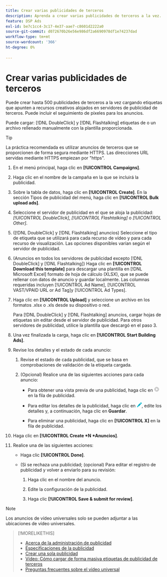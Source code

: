 ```yaml
---
title: Crear varias publicidades de terceros
description: Aprenda a crear varias publicidades de terceros a la vez.
feature: DSP Ads
exl-id: be7c1cc4-3c17-4e37-aae7-c8601d2222a0
source-git-commit: d072670b26e56e986df2a6690978df1e74237dad
workflow-type: tm+mt
source-wordcount: '366'
ht-degree: 0%

---
```


# Crear varias publicidades de terceros

Puede crear hasta 500 publicidades de terceros a la vez cargando etiquetas que apunten a recursos creativos alojados en servidores de publicidad de terceros. Puede incluir el seguimiento de píxeles para los anuncios.<!-- The bulksheet template for other ad servers says you can include 200. Which is it: 200 or 500? -->

Puede cargar: [!DNL DoubleClick] y [!DNL Flashtalking] etiquetas de o un archivo rellenado manualmente con la plantilla proporcionada.

>[!TIP]
>
> La práctica recomendada es utilizar anuncios de terceros que se proporcionen de forma segura mediante HTTPS. Las direcciones URL servidas mediante HTTPS empiezan por &quot;https&quot;.

1. En el menú principal, haga clic en **[!UICONTROL Campaigns]**.

1. Haga clic en el nombre de la campaña en la que se incluirá la publicidad.

1. Sobre la tabla de datos, haga clic en **[!UICONTROL Create]**. En la sección Tipos de publicidad del menú, haga clic en **[!UICONTROL Bulk upload ads]**.

1. Seleccione el servidor de publicidad en el que se aloja la publicidad: *[!UICONTROL DoubleClick]*, *[!UICONTROL Flashtalking]* o *[!UICONTROL Other]*.

1. ([!DNL DoubleClick] y [!DNL Flashtalking] anuncios) Seleccione el tipo de etiqueta que se utilizará para cada recurso de vídeo y para cada recurso de visualización. Las opciones disponibles varían según el servidor de publicidad.

1. (Anuncios en todos los servidores de publicidad excepto [!DNL DoubleClick] y [!DNL Flashtalking]) Haga clic en **[!UICONTROL Download this template]** para descargar una plantilla en [!DNL Microsoft Excel] formato de hoja de cálculo (XLSX), que se puede rellenar con datos de anuncio y guardar localmente. Las columnas requeridas incluyen [!UICONTROL Ad Name], [!UICONTROL VAST/VPAID URL or Ad Tag]y [!UICONTROL Ad Types].

1. Haga clic en **[!UICONTROL Upload]** y seleccione un archivo en los formatos .xlsx o .xls desde su dispositivo o red.

   Para [!DNL DoubleClick] y [!DNL Flashtalking] anuncios, cargar hojas de etiquetas sin editar desde el servidor de publicidad. Para otros servidores de publicidad, utilice la plantilla que descargó en el paso 3.

1. Una vez finalizada la carga, haga clic en **[!UICONTROL Start Building Ads]**.

1. Revise los detalles y el estado de cada anuncio:

   1. Revise el estado de cada publicidad, que se basa en comprobaciones de validación de la etiqueta cargada.

   1. (Opcional) Realice una de las siguientes acciones para cada anuncio:

      * Para obtener una vista previa de una publicidad, haga clic en ![play](/help/dsp/assets/play.png) en la fila de publicidad.

      * Para editar los detalles de la publicidad, haga clic en ![editar](/help/dsp/assets/edit.png), edite los detalles y, a continuación, haga clic en **Guardar**.

      * Para eliminar una publicidad, haga clic en **[!UICONTROL X]** en la fila de publicidad.

1. Haga clic en **[!UICONTROL Create *N *Anuncios]**.

1. Realice una de las siguientes acciones:

   * Haga clic **[!UICONTROL Done]**.

   * (Si se rechaza una publicidad; (opcional) Para editar el registro de publicidad y volver a enviarlo para su revisión:

      1. Haga clic en el nombre del anuncio.

      1. Edite la configuración de la publicidad.

      1. Haga clic **[!UICONTROL Save & submit for review]**.

>[!NOTE]
>
>Los anuncios de vídeo universales solo se pueden adjuntar a las ubicaciones de vídeo universales.

>[!MORELIKETHIS]
>
>* [Acerca de la administración de publicidad](ad-about.md)
>* [Especificaciones de la publicidad](ad-specs.md)
>* [Crear una sola publicidad](ad-create.md)
>* [Vídeo: Cómo cargar de forma masiva etiquetas de publicidad de terceros](https://experienceleague.adobe.com/docs/advertising-learn/tutorials/dsp/bulk-upload-third-party-ad-tags.html)
>* [Preguntas frecuentes sobre el vídeo universal](/help/dsp/campaign-management/faq-universal-video.md)

